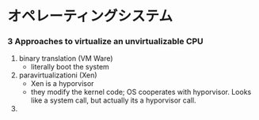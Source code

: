 # オペレーティングシステム


### 3 Approaches to virtualize an unvirtualizable CPU

1. binary translation (VM Ware)
    - literally boot the system
2. paravirtualizationi (Xen)
    - Xen is a hyporvisor
    - they modify the kernel code; OS cooperates with hyporvisor. Looks like a system call, but actually its a hyporvisor call.
3. 



